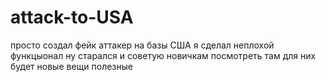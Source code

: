 # attack-to-USA
просто создал фейк аттакер на базы США я сделал неплохой функцыонал ну старался и советую новичкам посмотреть там для них будет новые вещи полезные
